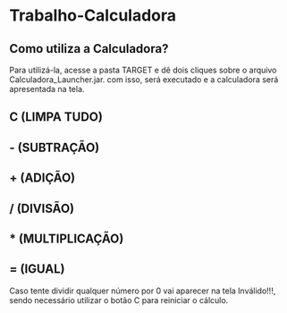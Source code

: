 # Trabalho-Calculadora

## Como utiliza a Calculadora?

Para utilizá-la, acesse a pasta TARGET e dê dois cliques sobre o arquivo Calculadora_Launcher.jar. com isso, será executado e a calculadora será apresentada na tela. 

## C (LIMPA TUDO)

## - (SUBTRAÇÃO)

## + (ADIÇÃO)

## / (DIVISÃO)

## * (MULTIPLICAÇÃO)

## = (IGUAL)

Caso tente dividir qualquer número por 0 vai aparecer na tela Inválido!!!, sendo necessário utilizar o botão C para reiniciar o cálculo.
